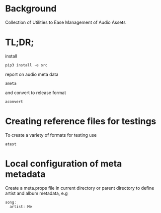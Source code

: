 # Background

Collection of Utilities to Ease Management of Audio Assets

# TL;DR;

install

    pip3 install -e src

report on audio meta data

    ameta

and convert to release format

    aconvert

# Creating reference files for testings

To create a variety of formats for testing use

    atest

# Local configuration of meta metadata

Create a meta.props file in current directory or parent directory to define
artist and album metadata, e.g

    song:
      artist: Me
